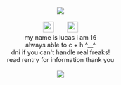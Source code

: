<div align="center">
  <div>
    <img src="https://komarev.com/ghpvc/?username=pawesum&label=profile+views&color=3f5d6a"><br>
    <br>
    <a href="https://rentry.co/rottingpvppy"><img src="https://files.catbox.moe/lxu62g.png" height="25px"></a>⠀⠀⠀<a href="https://rottingpvppy.atabook.org/"><img src="https://files.catbox.moe/qu500k.png" height="25px"></a><br>
  </div>
  <div>
    my name is lucas i am 16<br>
    always able to c + h ^__^<br>
    dni if you can't handle real freaks!<br>
    read rentry for information thank you
  </div>
  <br>
  <div>
    <img src="https://spotify-github-profile.kittinanx.com/api/view?uid=ofm0zypdx2hk80309arp6jwde&cover_image=true&theme=novatorem&show_offline=false&background_color=121212&interchange=false&bar_color=53b14f&bar_color_cover=true">
  </div>
</div>
